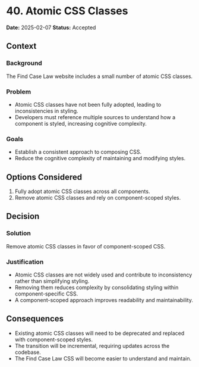 # 40. Atomic CSS Classes

**Date:** 2025-02-07
**Status:** Accepted

## Context

### Background

The Find Case Law website includes a small number of atomic CSS classes.

### Problem

- Atomic CSS classes have not been fully adopted, leading to inconsistencies in styling.
- Developers must reference multiple sources to understand how a component is styled, increasing cognitive complexity.

### Goals

- Establish a consistent approach to composing CSS.
- Reduce the cognitive complexity of maintaining and modifying styles.

## Options Considered

1. Fully adopt atomic CSS classes across all components.
2. Remove atomic CSS classes and rely on component-scoped styles.

## Decision

### Solution

Remove atomic CSS classes in favor of component-scoped CSS.

### Justification

- Atomic CSS classes are not widely used and contribute to inconsistency rather than simplifying styling.
- Removing them reduces complexity by consolidating styling within component-specific CSS.
- A component-scoped approach improves readability and maintainability.

## Consequences

- Existing atomic CSS classes will need to be deprecated and replaced with component-scoped styles.
- The transition will be incremental, requiring updates across the codebase.
- The Find Case Law CSS will become easier to understand and maintain.
